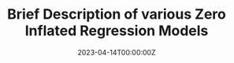 ---
date: "2023-04-14T00:00:00Z"
external_link: "https://rajeshmajumder97.github.io/2PM/"
image:
#  caption: Photo by Toa Heftiba on Unsplash
  focal_point: Smart
  
#slides: example
summary: Brief Description of various Zero Inflated Regression Models
tags:
- Blogs
title: Brief Description of various Zero Inflated Regression Models
categories:
- R
---